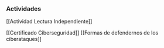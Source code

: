 

### Actividades
[[Actividad Lectura Independiente]]

[[Certificado Ciberseguridad]]
[[Formas de defendernos de los ciberataques]]